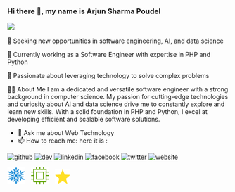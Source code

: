 ### Hi there 👋, my name is Arjun Sharma Poudel
![](https://www.linkedin.com/in/arjunsharmapoudel/)

🔹 Seeking new opportunities in software engineering, AI, and data science

🔹 Currently working as a Software Engineer with expertise in PHP and Python

🔹 Passionate about leveraging technology to solve complex problems

👨‍💻 About Me
I am a dedicated and versatile software engineer with a strong background in computer science. My passion for cutting-edge technologies and curiosity about AI and data science drive me to constantly explore and learn new skills. With a solid foundation in PHP and Python, I excel at developing efficient and scalable software solutions.


- 💬 Ask me about Web Technology  
- 📫 How to reach me: here it is : 


[<img src='https://cdn.jsdelivr.net/npm/simple-icons@3.0.1/icons/github.svg' alt='github' height='40'>](https://github.com/arjun-whiteshadow)  [<img src='https://cdn.jsdelivr.net/npm/simple-icons@3.0.1/icons/dev-dot-to.svg' alt='dev' height='40'>](https://dev.to/arjunwhiteshadow)  [<img src='https://cdn.jsdelivr.net/npm/simple-icons@3.0.1/icons/linkedin.svg' alt='linkedin' height='40'>](https://www.linkedin.com/in/arjunsharmapoudel//)  [<img src='https://cdn.jsdelivr.net/npm/simple-icons@3.0.1/icons/facebook.svg' alt='facebook' height='40'>](https://www.facebook.com/arjun.sharma.5030/)  [<img src='https://cdn.jsdelivr.net/npm/simple-icons@3.0.1/icons/twitter.svg' alt='twitter' height='40'>](https://twitter.com/arjun2_cdevi)  [<img src='https://cdn.jsdelivr.net/npm/simple-icons@3.0.1/icons/icloud.svg' alt='website' height='40'>](https://cdevitech.com)  

<a href='https://archiveprogram.github.com/'><img src='https://raw.githubusercontent.com/acervenky/animated-github-badges/master/assets/acbadge.gif' width='40' height='40'></a> <a href='https://docs.github.com/en/developers'><img src='https://raw.githubusercontent.com/acervenky/animated-github-badges/master/assets/devbadge.gif' width='40' height='40'></a> <a href='https://stars.github.com/'><img src='https://raw.githubusercontent.com/acervenky/animated-github-badges/master/assets/starbadge.gif' width='35' height='35'></a> 

